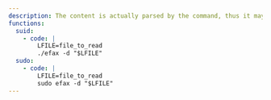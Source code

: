 ```yaml
---
description: The content is actually parsed by the command, thus it may not be suitable for reading arbitrary files.
functions:
  suid:
    - code: |
        LFILE=file_to_read
        ./efax -d "$LFILE"
  sudo:
    - code: |
        LFILE=file_to_read
        sudo efax -d "$LFILE"
---
```

